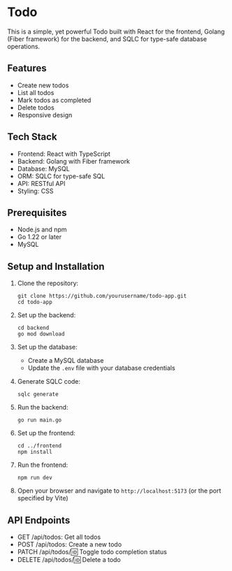 # Todo 

This is a simple, yet powerful Todo built with React for the frontend, Golang (Fiber framework) for the backend, and SQLC for type-safe database operations.

## Features

- Create new todos
- List all todos
- Mark todos as completed
- Delete todos
- Responsive design

## Tech Stack

- Frontend: React with TypeScript
- Backend: Golang with Fiber framework
- Database: MySQL
- ORM: SQLC for type-safe SQL
- API: RESTful API
- Styling: CSS

## Prerequisites

- Node.js and npm
- Go 1.22 or later
- MySQL

## Setup and Installation

1. Clone the repository:
   ```
   git clone https://github.com/yourusername/todo-app.git
   cd todo-app
   ```

2. Set up the backend:
   ```
   cd backend
   go mod download
   ```

3. Set up the database:
   - Create a MySQL database
   - Update the `.env` file with your database credentials

4. Generate SQLC code:
   ```
   sqlc generate
   ```

5. Run the backend:
   ```
   go run main.go
   ```

6. Set up the frontend:
   ```
   cd ../frontend
   npm install
   ```

7. Run the frontend:
   ```
   npm run dev
   ```

8. Open your browser and navigate to `http://localhost:5173` (or the port specified by Vite)

## API Endpoints

- GET /api/todos: Get all todos
- POST /api/todos: Create a new todo
- PATCH /api/todos/:id: Toggle todo completion status
- DELETE /api/todos/:id: Delete a todo

